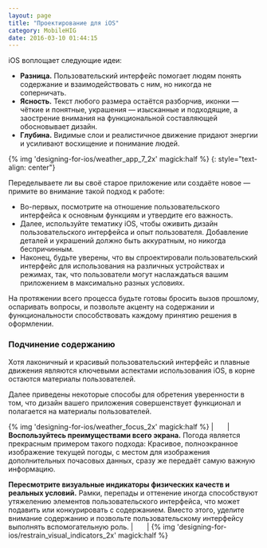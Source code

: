 ```yaml
---
layout: page
title: "Проектирование для iOS"
category: MobileHIG
date: 2016-03-10 01:44:15
---
```


iOS воплощает следующие идеи:

* **Разница.** Пользовательский интерфейс помогает людям понять содержание и
взаимодействовать с ним, но никогда не соперничать.
* **Ясность.** Текст любого размера остаётся разборчив, иконки — чёткие и
понятные, украшения — изысканные и подходящие, а заострение внимания на
функциональной составляющей обосновывает дизайн.
* **Глубина.** Видимые слои и реалистичное движение придают энергии и
усиливают восхищение и понимание людей.

{% img 'designing-for-ios/weather_app_7_2x' magick:half %}
{: style="text-align: center"}

Переделываете ли вы своё старое приложение или создаёте новое — примите во
внимание такой подход к работе:

* Во-первых, посмотрите на отношение пользовательского интерфейса к
основным функциям и утвердите его важность.
* Далее, используйте тематику iOS, чтобы оживить дизайн пользовательского
интерфейса и опыт пользователя. Добавление деталей и украшений должно
быть аккуратным, но никогда беспричинным.
* Наконец, будьте уверены, что вы спроектировали пользовательский интерфейс
для использования на различных устройствах и режимах, так, что пользователи
могут наслаждаться вашим приложением в максимально разных условиях.

На протяжении всего процесса будьте готовы бросить вызов прошлому, оспаривать
вопросы, и позвольте акценту на содержании и функциональности способствовать
каждому принятию решения в оформлении.

### Подчинение содержанию

Хотя лаконичный и красивый пользовательский интерфейс и плавные движения
являются ключевыми аспектами использования iOS, в корне остаются материалы
пользователей.

Далее приведены некоторые способы для обретения уверенности в том, что дизайн
вашего приложения совершенствует функционал и полагается на материалы
пользователей.

{% img 'designing-for-ios/weather_focus_2x' magick:half %} | &nbsp;&nbsp;&nbsp;&nbsp;&nbsp; |  **Воспользуйтесь преимуществами всего экрана.** Погода является прекрасным примером такого подхода: Красивое, полноэкранное изображение текущей погоды, с местом для изображения дополнительных почасовых данных, сразу же передаёт самую важную информацию.

**Пересмотрите визуальные индикаторы физических качеств и реальных условий.** Рамки, перепады и оттенение иногда способствуют утяжелению элементов пользовательского интерфейса, что может подавить или конкурировать с содержанием. Вместо этого, уделите внимание содержанию и позвольте пользовательскому интерфейсу выполнять вспомогательную роль. | &nbsp;&nbsp;&nbsp;&nbsp;&nbsp; | {% img 'designing-for-ios/restrain_visual_indicators_2x' magick:half %}
